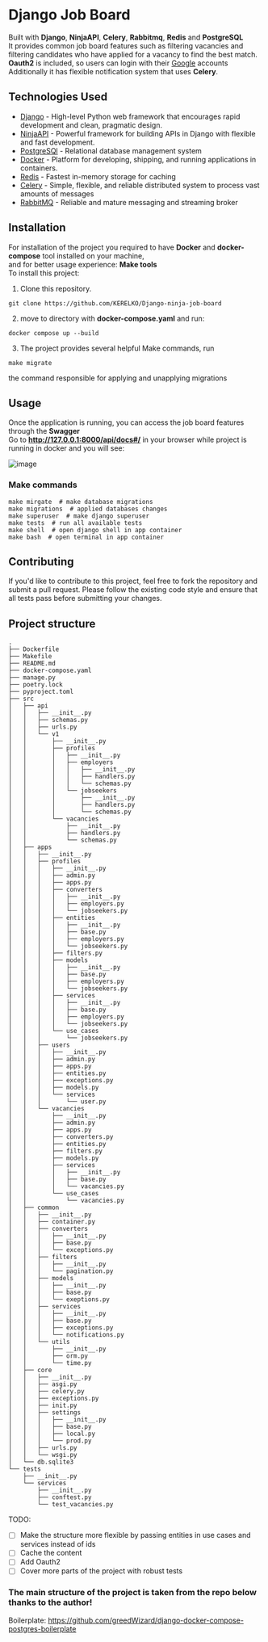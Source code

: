 # Django Job Board

Built with **Django**, **NinjaAPI**, **Celery**, **Rabbitmq**, **Redis** and **PostgreSQL**  
It provides common job board features such as filtering vacancies and filtering candidates who have applied for a vacancy to find the best match.  
__Oauth2__ is included, so users can login with their [Google](https://www.google.com/) accounts  
Additionally it has flexible notification system that uses **Celery**.  

## Technologies Used

- [Django](https://www.djangoproject.com/) - High-level Python web framework that encourages rapid development and clean, pragmatic design.
- [NinjaAPI](https://django-ninja.dev/) - Powerful framework for building APIs in Django with flexible and fast development.
- [PostgreSQl](https://www.postgresql.org/) - Relational database management system
- [Docker](https://www.docker.com/) - Platform for developing, shipping, and running applications in containers.
- [Redis](https://redis.io/) - Fastest in-memory storage for caching
- [Celery](https://docs.celeryq.dev/en/stable/) - Simple, flexible, and reliable distributed system to process vast amounts of messages
- [RabbitMQ](https://www.rabbitmq.com/) - Reliable and mature messaging and streaming broker
## Installation
For installation of the project you required to have __Docker__ and __docker-compose__ tool installed on your machine,  
and for better usage experience: __Make tools__  
To install this project:

1. Clone this repository.
```
git clone https://github.com/KERELKO/Django-ninja-job-board
```
2. move to directory with __docker-compose.yaml__ and run:
```
docker compose up --build
```
3. The project provides several helpful Make commands, run
```
make migrate
```
the command responsible for applying and unapplying migrations

## Usage

Once the application is running, you can access the job board features through the __Swagger__  
Go to __http://127.0.0.1:8000/api/docs#/__ in your browser while project is running in docker and you will see:

![image](https://github.com/KERELKO/Django-ninja-job-board/assets/89779202/729725bf-6716-4cca-9e73-5e1aa2b1a5f3)

### Make commands
```
make mirgate  # make database migrations
make migrations  # applied databases changes 
make superuser  # make django superuser
make tests  # run all available tests
make shell  # open django shell in app container
make bash  # open terminal in app container
```
## Contributing

If you'd like to contribute to this project, feel free to fork the repository and submit a pull request. Please follow the existing code style and ensure that all tests pass before submitting your changes.

## Project structure

```
.
├── Dockerfile
├── Makefile
├── README.md
├── docker-compose.yaml
├── manage.py
├── poetry.lock
├── pyproject.toml
├── src
│   ├── api
│   │   ├── __init__.py
│   │   ├── schemas.py
│   │   ├── urls.py
│   │   └── v1
│   │       ├── __init__.py
│   │       ├── profiles
│   │       │   ├── __init__.py
│   │       │   ├── employers
│   │       │   │   ├── __init__.py
│   │       │   │   ├── handlers.py
│   │       │   │   └── schemas.py
│   │       │   └── jobseekers
│   │       │       ├── __init__.py
│   │       │       ├── handlers.py
│   │       │       └── schemas.py
│   │       └── vacancies
│   │           ├── __init__.py
│   │           ├── handlers.py
│   │           └── schemas.py
│   ├── apps
│   │   ├── __init__.py
│   │   ├── profiles
│   │   │   ├── __init__.py
│   │   │   ├── admin.py
│   │   │   ├── apps.py
│   │   │   ├── converters
│   │   │   │   ├── __init__.py
│   │   │   │   ├── employers.py
│   │   │   │   └── jobseekers.py
│   │   │   ├── entities
│   │   │   │   ├── __init__.py
│   │   │   │   ├── base.py
│   │   │   │   ├── employers.py
│   │   │   │   └── jobseekers.py
│   │   │   ├── filters.py
│   │   │   ├── models
│   │   │   │   ├── __init__.py
│   │   │   │   ├── base.py
│   │   │   │   ├── employers.py
│   │   │   │   └── jobseekers.py
│   │   │   ├── services
│   │   │   │   ├── __init__.py
│   │   │   │   ├── base.py
│   │   │   │   ├── employers.py
│   │   │   │   └── jobseekers.py
│   │   │   └── use_cases
│   │   │       └── jobseekers.py
│   │   ├── users
│   │   │   ├── __init__.py
│   │   │   ├── admin.py
│   │   │   ├── apps.py
│   │   │   ├── entities.py
│   │   │   ├── exceptions.py
│   │   │   ├── models.py
│   │   │   └── services
│   │   │       └── user.py
│   │   └── vacancies
│   │       ├── __init__.py
│   │       ├── admin.py
│   │       ├── apps.py
│   │       ├── converters.py
│   │       ├── entities.py
│   │       ├── filters.py
│   │       ├── models.py
│   │       ├── services
│   │       │   ├── __init__.py
│   │       │   ├── base.py
│   │       │   └── vacancies.py
│   │       └── use_cases
│   │           └── vacancies.py
│   ├── common
│   │   ├── __init__.py
│   │   ├── container.py
│   │   ├── converters
│   │   │   ├── __init__.py
│   │   │   ├── base.py
│   │   │   └── exceptions.py
│   │   ├── filters
│   │   │   ├── __init__.py
│   │   │   └── pagination.py
│   │   ├── models
│   │   │   ├── __init__.py
│   │   │   ├── base.py
│   │   │   └── exeptions.py
│   │   ├── services
│   │   │   ├── __init__.py
│   │   │   ├── base.py
│   │   │   ├── exceptions.py
│   │   │   └── notifications.py
│   │   └── utils
│   │       ├── __init__.py
│   │       ├── orm.py
│   │       └── time.py
│   ├── core
│   │   ├── __init__.py
│   │   ├── asgi.py
│   │   ├── celery.py
│   │   ├── exceptions.py
│   │   ├── init.py
│   │   ├── settings
│   │   │   ├── __init__.py
│   │   │   ├── base.py
│   │   │   ├── local.py
│   │   │   └── prod.py
│   │   ├── urls.py
│   │   └── wsgi.py
│   └── db.sqlite3
└── tests
    ├── __init__.py
    └── services
        ├── __init__.py
        ├── conftest.py
        └── test_vacancies.py
```
TODO:
 - [ ] Make the structure more flexible by passing entities in use cases and services instead of ids
 - [ ] Cache the content
 - [ ] Add Oauth2
 - [ ] Cover more parts of the project with robust tests  
### The main structure of the project is taken from the repo below thanks to the author!
Boilerplate: https://github.com/greedWizard/django-docker-compose-postgres-boilerplate
